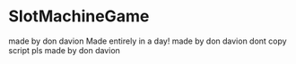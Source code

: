 # SlotMachineGame
made by don davion 
Made entirely in a day!
made by don davion 
dont copy script pls
made by don davion 
